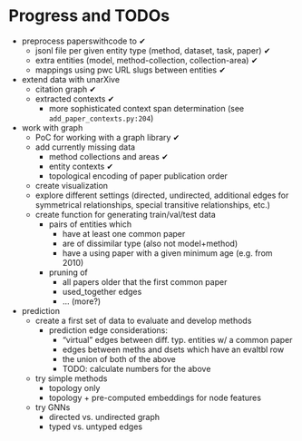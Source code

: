 # Progress and TODOs

* preprocess paperswithcode to ✔
    * jsonl file per given entity type (method, dataset, task, paper) ✔
    * extra entities (model, method-collection, collection-area) ✔
    * mappings using pwc URL slugs between entities ✔
* extend data with unarXive
    * citation graph ✔
    * extracted contexts ✔
        * more sophisticated context span determination (see `add_paper_contexts.py:204`)
* work with graph
    * PoC for working with a graph library ✔
    * add currently missing data
        * method collections and areas ✔
        * entity contexts ✔
        * topological encoding of paper publication order
    * create visualization
    * explore different settings (directed, undirected, additional edges for symmetrical relationships, special transitive relationships, etc.)
    * create function for generating train/val/test data
        * pairs of entities which
            * have at least one common paper
            * are of dissimilar type (also not model+method)
            * have a using paper with a given minimum age (e.g. from 2010)
        * pruning of
            * all papers older that the first common paper
            * used_together edges
            * ... (more?)
* prediction
    * create a first set of data to evaluate and develop methods
        * prediction edge considerations:
            * “virtual” edges between diff. typ. entities w/ a common paper
            * edges between meths and dsets which have an evaltbl row
            * the union of both of the above
            * TODO: calculate numbers for the above
    * try simple methods
        * topology only
        * topology + pre-computed embeddings for node features
    * try GNNs
        * directed vs. undirected graph
        * typed vs. untyped edges
